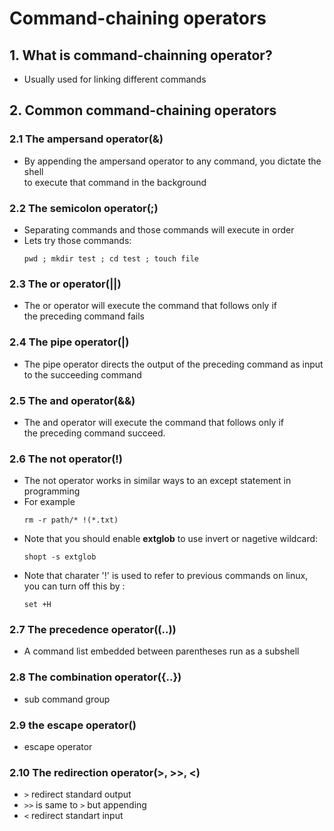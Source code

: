 
# Command-chaining operators
## 1. What is command-chainning operator?
- Usually used for linking different commands   
## 2. Common command-chaining operators
### 2.1 The ampersand operator(&)
- By appending the ampersand operator to any command, you dictate the shell  
    to execute that command in the background  
### 2.2 The semicolon operator(;)
- Separating commands and those commands will execute in order  
- Lets try those commands:  
    ```
    pwd ; mkdir test ; cd test ; touch file 
    ```
### 2.3 The or operator(||)
- The or operator will execute the command that follows only if  
    the preceding command fails  
### 2.4 The pipe operator(|)
- The pipe operator directs the output of the preceding command as input  
    to the succeeding command  
### 2.5 The and operator(&&)
- The and operator will execute the command that follows only if  
    the preceding command succeed.  
### 2.6 The not operator(!)
- The not operator works in similar ways to an except statement in programming  
- For example  
    ```
    rm -r path/* !(*.txt)
    ```
- Note that you should enable **extglob** to use invert or nagetive wildcard:  
    ```
    shopt -s extglob
    ```
- Note that charater '!' is used to refer to previous commands on linux,  
    you can turn off this by :  
    ```
    set +H
    ```
### 2.7 The precedence operator((..))
- A command list embedded between parentheses run as a subshell  
### 2.8 The combination operator({..})
- sub command group   
### 2.9 the escape operator(\)
- escape operator  
### 2.10 The redirection operator(>, >>, <)
- `>` redirect standard output  
- `>>` is same to `>` but appending  
- `<` redirect standart input  
